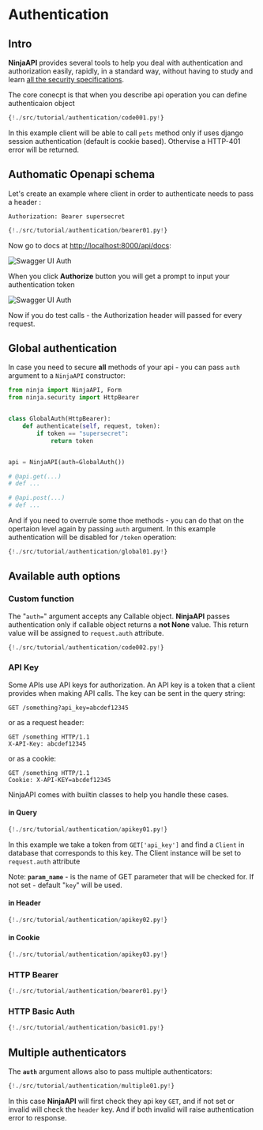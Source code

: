 # Authentication

## Intro

**NinjaAPI** provides several tools to help you deal with authentication and authorization easily, rapidly, in a standard way, without having to study and learn <a href="https://swagger.io/docs/specification/authentication/" target="_blank">all the security specifications</a>.

The core conecpt is that when you describe api operation you can define authenticaion object

```Python hl_lines="2 7"
{!./src/tutorial/authentication/code001.py!}
```

In this example client will be able to call `pets` method only if uses django session authentication (default is cookie based). Othervise a HTTP-401 error will be returned.

## Authomatic Openapi schema

Let's create an example where client in order to authenticate needs to pass a header :

`Authorization: Bearer supersecret`

```Python hl_lines="4 5 6 7 10"
{!./src/tutorial/authentication/bearer01.py!}
```

Now go to docs at <a href="http://localhost:8000/api/docs" target="_blank">http://localhost:8000/api/docs</a>:


![Swagger UI Auth](../img/auth-swagger-ui.png)

When you click **Authorize** button you will get a prompt to input your authentication token

![Swagger UI Auth](../img/auth-swagger-ui-prompt.png)

Now if you do test calls - the Authorization header will passed for every request.


## Global authentication 

In case you need to secure **all** methods of your api - you can pass `auth` argument to a `NinjaAPI` constructor:


```Python hl_lines="11 19"
from ninja import NinjaAPI, Form
from ninja.security import HttpBearer


class GlobalAuth(HttpBearer):
    def authenticate(self, request, token):
        if token == "supersecret":
            return token


api = NinjaAPI(auth=GlobalAuth())

# @api.get(...)
# def ...

# @api.post(...)
# def ...
```

And if you need to overrule some thoe methods - you can do that on the opertaion level again by passing `auth` argument. In this example authentication will be disabled for `/token` operation:

```Python hl_lines="19"
{!./src/tutorial/authentication/global01.py!}
```

## Available auth options

### Custom function


The "`auth=`" argument accepts any Callable object. **NinjaAPI** passes authentication only if callable object returns a **not None** value. This return value will be assigned to `request.auth` attribute.

```Python hl_lines="1 2 3 6"
{!./src/tutorial/authentication/code002.py!}
```


### API Key

Some APIs use API keys for authorization. An API key is a token that a client provides when making API calls. The key can be sent in the query string:
```
GET /something?api_key=abcdef12345
```

or as a request header:

```
GET /something HTTP/1.1
X-API-Key: abcdef12345
```

or as a cookie:

```
GET /something HTTP/1.1
Cookie: X-API-KEY=abcdef12345
```

NinjaAPI comes with builtin classes to help you handle these cases.


#### in Query

```Python hl_lines="1 2 5 6 7 8 9 10 11 12"
{!./src/tutorial/authentication/apikey01.py!}
```

In this example we take a token from `GET['api_key']` and find a `Client` in database that corresponds to this key. The Client instance will be set to `request.auth` attribute

Note: **`param_name`** - is the name of GET parameter that will be checked for. If not set - default "`key`" will be used.


#### in Header

```Python hl_lines="1 4"
{!./src/tutorial/authentication/apikey02.py!}
```

#### in Cookie

```Python hl_lines="1 4"
{!./src/tutorial/authentication/apikey03.py!}
```



### HTTP Bearer

```Python hl_lines="1 4 5 6 7"
{!./src/tutorial/authentication/bearer01.py!}
```

### HTTP Basic Auth

```Python hl_lines="1 4 5 6 7"
{!./src/tutorial/authentication/basic01.py!}
```


## Multiple authenticators

The **`auth`** argument allows also to pass multiple authenticators:

```Python hl_lines="18"
{!./src/tutorial/authentication/multiple01.py!}
```

In this case **NinjaAPI** will first check they api key `GET`, and if not set or invalid will check the `header` key. And if both invalid will raise authentication error to response.


